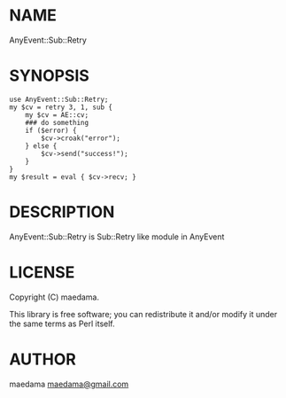 # NAME

AnyEvent::Sub::Retry

# SYNOPSIS

    use AnyEvent::Sub::Retry;
    my $cv = retry 3, 1, sub {
        my $cv = AE::cv;
        ### do something
        if ($error) {
            $cv->croak("error");
        } else {
            $cv->send("success!");
        }
    }
    my $result = eval { $cv->recv; }


# DESCRIPTION

AnyEvent::Sub::Retry is Sub::Retry like module in AnyEvent

# LICENSE

Copyright (C) maedama.

This library is free software; you can redistribute it and/or modify
it under the same terms as Perl itself.

# AUTHOR

maedama <maedama@gmail.com>
